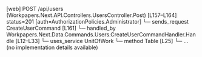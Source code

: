 [web] POST /api/users  (Workpapers.Next.API.Controllers.UsersController.Post)  [L157–L164] status=201 [auth=AuthorizationPolicies.Administrator]
  └─ sends_request CreateUserCommand [L161]
    └─ handled_by Workpapers.Next.Data.Commands.Users.CreateUserCommandHandler.Handle [L12–L33]
      └─ uses_service UnitOfWork
        └─ method Table [L25]
          └─ ... (no implementation details available)

